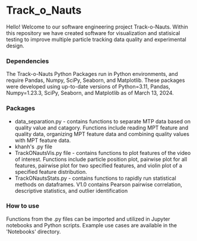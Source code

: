 # Track_o_Nauts
Hello! Welcome to our software engineering project Track-o-Nauts. Within this repository we have created software for visualization and statisical testing to improve multiple particle tracking data quality and experimental design.

### Dependencies
The Track-o-Nauts Python Packages run in Python environments, and require Pandas, Numpy, SciPy, Seaborn, and Matplotlib. These packages were developed using up-to-date versions of Python=3.11, Pandas, Numpy=1.23.3, SciPy, Seaborn, and Matplotlib as of March 13, 2024.

### Packages
* data_separation.py - contains functions to separate MTP data based on quality value and catagory. Functions include reading MPT feature and quality data, organizing MPT feature data and combining quality values with MPT feature data. 
* khanh's .py file
* TrackONautsVis.py file - contains functions to plot features of the video of interest. Functions include particle position plot, pairwise plot for all features, pairwise plot for two specified features, and violin plot of a specified feature distribution.
* TrackONautsStats.py - contains functions to rapidly run statistical methods on dataframes. V1.0 contains Pearson pairwise correlation, descriptive statistics, and outlier identification

### How to use
Functions from the .py files can be imported and utilized in Jupyter notebooks and Python scripts. Example use cases are available in the 'Notebooks' directory.
